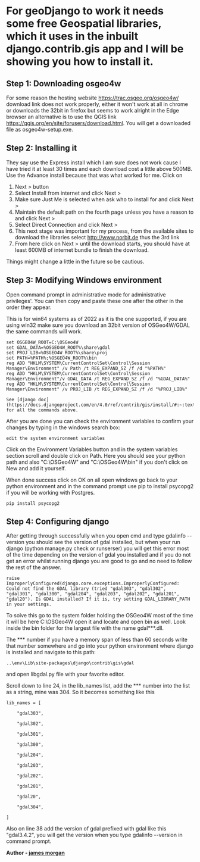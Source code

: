 # For geoDjango to work it needs some free Geospatial libraries, which it uses in the inbuilt django.contrib.gis app and I will be showing you how to install it.

## Step 1: Downloading osgeo4w

For some reason the hosting website https://trac.osgeo.org/osgeo4w/ download link does not work properly, either it won't work at all in chrome or downloads the 32bit in firefox but seems to work alright in the Edge browser an alternative is to use the QGIS link https://qgis.org/en/site/forusers/download.html. You will get a downloaded file as osgeo4w-setup.exe.

## Step 2: Installing it

They say use the Express install which I am sure does not work cause I have tried it at least 30 times and each download cost a little above 500MB. Use the Advance install because that was what worked for me. Click on

1. Next > button
2. Select Install from internet and click Next >
3. Make sure Just Me is selected when ask who to install for and click Next >
4. Maintain the default path on the fourth page unless you have a reason to and click Next >
5. Select Direct Connection and click Next >
6. This next stage was important for my process, from the available sites to download the libraries select http://www.norbit.de thus the 3rd link
7. From here click on Next > until the download starts, you should have at least 600MB of internet bundle to finish the download.

Things might change a little in the future so be cautious.

## Step 3: Modifying Windows environment

Open command prompt in administrative mode for administrative privileges'. You can then copy and paste these one after the other in the order they appear.

This is for win64 systems as of 2022 as it is the one supported, if you are using win32 make sure you download an 32bit version of OSGeo4W/GDAL the same commands will work.

```
set OSGEO4W_ROOT=C:\OSGeo4W
set GDAL_DATA=%OSGEO4W_ROOT%\share\gdal
set PROJ_LIB=%OSGEO4W_ROOT%\share\proj
set PATH=%PATH%;%OSGEO4W_ROOT%\bin
reg ADD "HKLM\SYSTEM\CurrentControlSet\Control\Session Manager\Environment" /v Path /t REG_EXPAND_SZ /f /d "%PATH%"
reg ADD "HKLM\SYSTEM\CurrentControlSet\Control\Session Manager\Environment"/v GDAL_DATA /t REG_EXPAND_SZ /f /d "%GDAL_DATA%"
reg ADD "HKLM\SYSTEM\CurrentControlSet\Control\Session Manager\Environment" /v PROJ_LIB /t REG_EXPAND_SZ /f /d "%PROJ_LIB%"

See [django doc](https://docs.djangoproject.com/en/4.0/ref/contrib/gis/install/#:~:text=set%20OSGEO4W_ROOT%3DC,f%20/d%20"%25PROJ_LIB%25") for all the commands above.
```


After you are done you can check the environment variables to confirm your changes by typing in the windows search box:

```edit the system environment variables```

Click on the Environment Variables button and in the system variables section scroll and double click on Path. Here you should see your python path and also "C:\OSGeo4W" and "C:\OSGeo4W\bin" if you don't click on New and add it yourself.

When done success click on OK on all open windows go back to your python environment and in the command prompt use pip to install psycopg2 if you will be working with Postgres.

```pip install psycopg2```

## Step 4: Configuring django 
After getting through successfully when you open cmd and type gdalinfo --version you should see the version of gdal installed, but when your run django (python manage.py check or runserser) you will get this error most of the time depending on the version of gdal you installed and if you do not get an error whilst running django you are good to go and no need to follow the rest of the answer.

```raise ImproperlyConfigured(django.core.exceptions.ImproperlyConfigured: Could not find the GDAL library (tried "gdal303", "gdal302", "gdal301", "gdal300", "gdal204", "gdal203", "gdal202", "gdal201", "gdal20"). Is GDAL installed? If it is, try setting GDAL_LIBRARY_PATH in your settings.```

To solve this go to the system folder holding the OSGeo4W most of the time it will be here C:\OSGeo4W open it and locate and open bin as well. Look inside the bin folder for the largest file with the name gdal***.dll.

The *** number if you have a memory span of less than 60 seconds write that number somewhere and go into your python environment where django is installed and navigate to this path:

```..\env\Lib\site-packages\django\contrib\gis\gdal```

and open libgdal.py file with your favorite editor.

Scroll down to line 24, in the lib_names list, add the *** number into the list as a string, mine was 304. So it becomes something like this

```
lib_names = [

    "gdal303",

    "gdal302",

    "gdal301",

    "gdal300",

    "gdal204",

    "gdal203",

    "gdal202",

    "gdal201",

    "gdal20",

    "gdal304",

]
```

Also on line 38 add the version of gdal prefixed with gdal like this "gdal3.4.2", you will get the version when you type gdalinfo --version in command prompt.

**Author - [james morgan](https://stackoverflow.com/questions/71847139/solution-to-installing-gdal-proj-geos-in-windows-10-for-django-geodjango)**